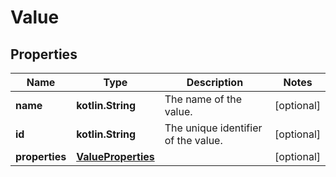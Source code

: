 
# Value

## Properties
Name | Type | Description | Notes
------------ | ------------- | ------------- | -------------
**name** | **kotlin.String** | The name of the value. |  [optional]
**id** | **kotlin.String** | The unique identifier of the value. |  [optional]
**properties** | [**ValueProperties**](ValueProperties.md) |  |  [optional]



